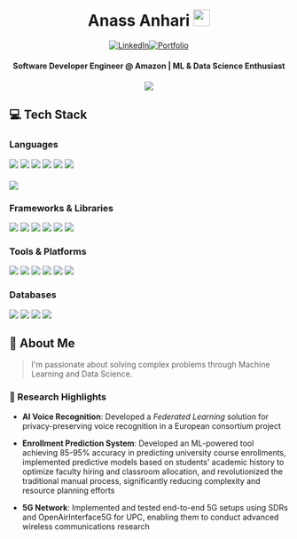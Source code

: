 <div align="center">
  <h1>
    Anass Anhari
    <img src="https://raw.githubusercontent.com/MartinHeinz/MartinHeinz/master/wave.gif" width="30px" alt="wave"/>
  </h1>

  [![LinkedIn](https://img.shields.io/badge/LinkedIn-0077B5?style=for-the-badge&logo=linkedin&logoColor=white)](https://www.linkedin.com/in/anass-anhari-104b06233)[![Portfolio](https://img.shields.io/badge/Portfolio-333?style=for-the-badge&logo=vercel&logoColor=white)](https://anassanhari.dev)

  <p align="center" style="margin-top: 20px;">
    <strong>Software Developer Engineer @ Amazon | ML & Data Science Enthusiast</strong>
  </p>
  <!-- <br/> -->

  <div align="center" style="margin-top: 20px;">
    <img src="https://github-profile-summary-cards.vercel.app/api/cards/profile-details?username=Anass-23&theme=github_dark" />
  </div>
</div>

## 💻 Tech Stack

### Languages
<div align="left">
  <img src="https://img.shields.io/badge/Python-3776AB?style=for-the-badge&logo=python&logoColor=white" />
  <img src="https://img.shields.io/badge/C-00599C?style=for-the-badge&logo=c&logoColor=white" />
  <img src="https://img.shields.io/badge/C%2B%2B-00599C?style=for-the-badge&logo=c%2B%2B&logoColor=white" />
  <img src="https://img.shields.io/badge/Swift-FA7343?style=for-the-badge&logo=swift&logoColor=white" />
  <img src="https://img.shields.io/badge/TypeScript-007ACC?style=for-the-badge&logo=typescript&logoColor=white" />
  <img src="https://img.shields.io/badge/Erlang-A90533?style=for-the-badge&logo=erlang&logoColor=white" />
</div>

<div align="left" style="margin-top: 20px;">
  <img src="https://github-readme-stats.vercel.app/api/top-langs/?username=Anass-23&layout=compact&theme=dark" />
</div>

### Frameworks & Libraries
<div align="left">
  <img src="https://img.shields.io/badge/TensorFlow-FF6F00?style=for-the-badge&logo=tensorflow&logoColor=white" />
  <img src="https://img.shields.io/badge/scikit--learn-F7931E?style=for-the-badge&logo=scikit-learn&logoColor=white" />
  <img src="https://img.shields.io/badge/NumPy-013243?style=for-the-badge&logo=numpy&logoColor=white" />
  <img src="https://img.shields.io/badge/Flask-000000?style=for-the-badge&logo=flask&logoColor=white" />
  <img src="https://img.shields.io/badge/SwiftUI-FF2D55?style=for-the-badge&logo=swift&logoColor=white" />
  <img src="https://img.shields.io/badge/Next.js-000000?style=for-the-badge&logo=next.js&logoColor=white" />
</div>

### Tools & Platforms
<div align="left">
  <img src="https://img.shields.io/badge/Git-F05032?style=for-the-badge&logo=git&logoColor=white" />
  <img src="https://img.shields.io/badge/GitLab-FCA121?style=for-the-badge&logo=gitlab&logoColor=white" />
  <img src="https://img.shields.io/badge/VS_Code-0078D4?style=for-the-badge&logo=visual%20studio%20code&logoColor=white" />
  <img src="https://img.shields.io/badge/Xcode-147EFB?style=for-the-badge&logo=xcode&logoColor=white" />
  <img src="https://img.shields.io/badge/Emacs-7F5AB6?style=for-the-badge&logo=gnu-emacs&logoColor=white" />
  <img src="https://img.shields.io/badge/LaTeX-008080?style=for-the-badge&logo=latex&logoColor=white" />
</div>

### Databases
<div align="left">
  <img src="https://img.shields.io/badge/SQLite-07405E?style=for-the-badge&logo=sqlite&logoColor=white" />
  <img src="https://img.shields.io/badge/MongoDB-4EA94B?style=for-the-badge&logo=mongodb&logoColor=white" />
  <img src="https://img.shields.io/badge/Redis-DC382D?style=for-the-badge&logo=redis&logoColor=white" />
  <img src="https://img.shields.io/badge/Neo4j-4581C3?style=for-the-badge&logo=neo4j&logoColor=white" />
</div>

## 🚀 About Me

> I'm passionate about solving complex problems through Machine Learning and Data Science.

### 🔬 Research Highlights

- **AI Voice Recognition**: Developed a *Federated Learning* solution for privacy-preserving voice recognition in a European consortium project

- **Enrollment Prediction System**: Developed an ML-powered tool achieving 85-95% accuracy in predicting university course enrollments, implemented predictive models based on students' academic history to optimize faculty hiring and classroom allocation, and revolutionized the traditional manual process, significantly reducing complexity and resource planning efforts

- **5G Network**: Implemented and tested end-to-end 5G setups using SDRs and OpenAirInterface5G for UPC, enabling them to conduct advanced wireless communications research

